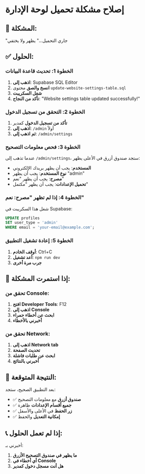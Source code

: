 # إصلاح مشكلة تحميل لوحة الإدارة

## 🔧 **المشكلة:**
"جاري التحميل..." يظهر ولا يختفي

## ✅ **الحلول:**

### **الخطوة 1: تحديث قاعدة البيانات**
1. **اذهب إلى**: Supabase SQL Editor
2. **انسخ والصق** محتوى `update-website-settings-table.sql`
3. **شغل السكريبت**
4. **تأكد من النجاح**: "Website settings table updated successfully!"

### **الخطوة 2: التحقق من تسجيل الدخول**
1. **تأكد من تسجيل الدخول** كمدير
2. **اذهب إلى**: `/admin` أولاً
3. **ثم اذهب إلى**: `/admin/settings`

### **الخطوة 3: فحص معلومات التصحيح**
عندما تذهب إلى `/admin/settings`، ستجد صندوق أزرق في الأعلى يظهر:
- **المستخدم**: يجب أن يظهر بريدك الإلكتروني
- **نوع المستخدم**: يجب أن يظهر "admin"
- **مصرح**: يجب أن يظهر "نعم"
- **تحميل الإعدادات**: يجب أن يظهر "مكتمل"

### **الخطوة 4: إذا لم تظهر "مصرح: نعم"**
شغل هذا السكريبت في Supabase:

```sql
UPDATE profiles 
SET user_type = 'admin' 
WHERE email = 'your-email@example.com';
```

### **الخطوة 5: إعادة تشغيل التطبيق**
1. **أوقف الخادم**: Ctrl+C
2. **أعد تشغيل**: `npm run dev`
3. **جرب مرة أخرى**

## 🚨 **إذا استمرت المشكلة:**

### **تحقق من Console:**
1. **افتح Developer Tools**: F12
2. **اذهب إلى Console**
3. **ابحث عن أخطاء حمراء**
4. **أخبرني بالأخطاء**

### **تحقق من Network:**
1. **اذهب إلى Network tab**
2. **تحديث الصفحة**
3. **ابحث عن طلبات فاشلة**
4. **أخبرني بالنتائج**

## 🎯 **النتيجة المتوقعة:**
بعد التطبيق الصحيح، ستجد:
- ✅ **صندوق أزرق** مع معلومات التصحيح
- ✅ **جميع أقسام الإعدادات** ظاهرة
- ✅ **زر الحفظ** في الأعلى والأسفل
- ✅ **إمكانية التعديل** والحفظ

## 📞 **إذا لم تعمل الحلول:**
أخبرني بـ:
1. **ما يظهر في صندوق التصحيح الأزرق**
2. **أي أخطاء في Console**
3. **هل أنت مسجل دخول كمدير** 
